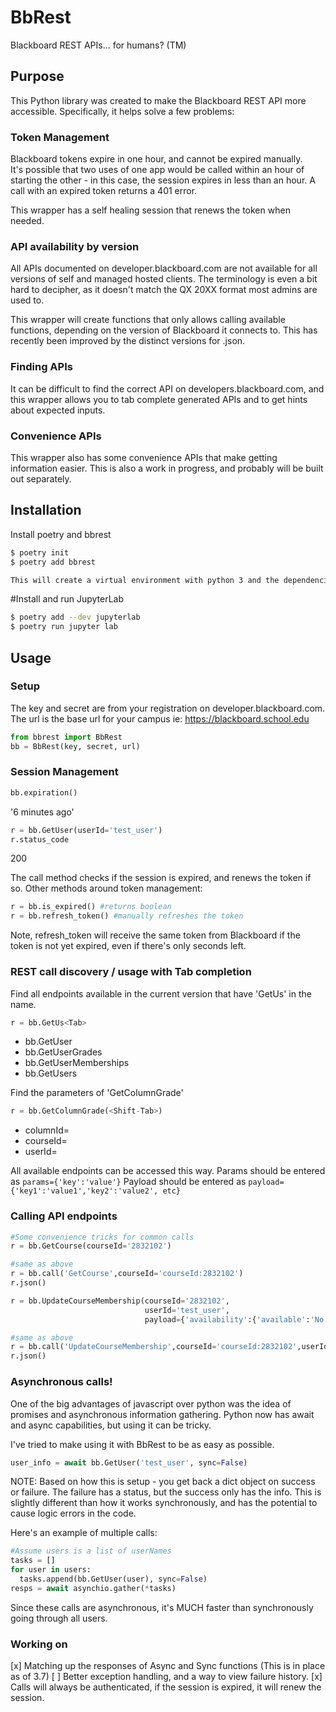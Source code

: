 # BbRest
Blackboard REST APIs... for humans? (TM)

## Purpose
This Python library was created to make the Blackboard REST API more accessible.
Specifically, it helps solve a few problems:

### Token Management
Blackboard tokens expire in one hour, and cannot be expired manually.  
It's possible that two uses of one app would be called within an hour of
starting the other - in this case, the session expires in less than an hour.
A call with an expired token returns a 401 error.

This wrapper has a self healing session that renews the token when needed.

### API availability by version
All APIs documented on developer.blackboard.com are not available for all versions of self and managed hosted clients. The terminology is even a bit hard to decipher, as it doesn't match the QX 20XX format most admins are used to.  

This wrapper will create functions that only allows calling available functions, depending on the version of Blackboard it connects to. This has recently been improved by the distinct versions for .json.

### Finding APIs
It can be difficult to find the correct API on developers.blackboard.com, and this wrapper allows you to tab complete generated APIs and to get hints about expected inputs.  

### Convenience APIs
This wrapper also has some convenience APIs that make getting information easier.
This is also a work in progress, and probably will be built out separately.

## Installation
Install poetry and bbrest
```bash
$ poetry init
$ poetry add bbrest

This will create a virtual environment with python 3 and the dependencies of this project
```
#Install and run JupyterLab
```bash
$ poetry add --dev jupyterlab
$ poetry run jupyter lab
```

## Usage

### Setup
The key and secret are from your registration on developer.blackboard.com.
The url is the base url for your campus ie: https://blackboard.school.edu
```python
from bbrest import BbRest
bb = BbRest(key, secret, url)
```
### Session Management
```python
bb.expiration()
```
'6 minutes ago'
```python
r = bb.GetUser(userId='test_user')
r.status_code
```
200

The call method checks if the session is expired, and renews the token if so.  Other methods around token management:

```python
r = bb.is_expired() #returns boolean
r = bb.refresh_token() #manually refreshes the token
```

Note, refresh_token will receive the same token from Blackboard if the token is not yet expired, even if there's only seconds left.

### REST call discovery / usage with Tab completion
Find all endpoints available in the current version that have 'GetUs' in the name.
```python
r = bb.GetUs<Tab>
```
  * bb.GetUser
  * bb.GetUserGrades
  * bb.GetUserMemberships
  * bb.GetUsers

Find the parameters of 'GetColumnGrade'
```python
r = bb.GetColumnGrade(<Shift-Tab>)
```
  * columnId=
  * courseId=
  * userId=

All available endpoints can be accessed this way.
Params should be entered as `params={'key':'value'}`
Payload should be entered as `payload={'key1':'value1','key2':'value2', etc}`

### Calling API endpoints
```python
#Some convenience tricks for common calls
r = bb.GetCourse(courseId='2832102')

#same as above
r = bb.call('GetCourse',courseId='courseId:2832102')
r.json()

r = bb.UpdateCourseMembership(courseId='2832102',
                              userId='test_user',
                              payload={'availability':{'available':'No'}})

#same as above
r = bb.call('UpdateCourseMembership',courseId='courseId:2832102',userId='userName:test_user',payload={'availability':{'available':'No'}})
r.json()
```
### Asynchronous calls!
One of the big advantages of javascript over python was the idea of promises and asynchronous information gathering. Python now has await and async capabilities, but using it can be tricky. 

I've tried to make using it with BbRest to be as easy as possible.

```python
user_info = await bb.GetUser('test_user', sync=False)
```

NOTE: Based on how this is setup - you get back a dict object on success or failure.  The failure has a status, but the success only has the info.  This is slightly different than how it works synchronously, and has the potential to cause logic errors in the code.

Here's an example of multiple calls:
```python
#Assume users is a list of userNames
tasks = []
for user in users:
  tasks.append(bb.GetUser(user), sync=False)
resps = await asynchio.gather(*tasks)
```

Since these calls are asynchronous, it's MUCH faster than synchronously going through all users. 

### Working on
[x] Matching up the responses of Async and Sync functions (This is in place as of 3.7)
[ ] Better exception handling, and a way to view failure history.
[x] Calls will always be authenticated, if the session is expired, it will renew the session.
